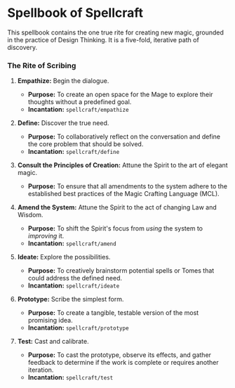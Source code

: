 # Spellbook of Spellcraft

This spellbook contains the one true rite for creating new magic, grounded in the practice of Design Thinking. It is a five-fold, iterative path of discovery.

### The Rite of Scribing

1.  **Empathize:** Begin the dialogue.
    *   **Purpose:** To create an open space for the Mage to explore their thoughts without a predefined goal.
    *   **Incantation:** `spellcraft/empathize`

2.  **Define:** Discover the true need.
    *   **Purpose:** To collaboratively reflect on the conversation and define the core problem that should be solved.
    *   **Incantation:** `spellcraft/define`

3.  **Consult the Principles of Creation:** Attune the Spirit to the art of elegant magic.
    *   **Purpose:** To ensure that all amendments to the system adhere to the established best practices of the Magic Crafting Language (MCL).

4.  **Amend the System:** Attune the Spirit to the act of changing Law and Wisdom.
    *   **Purpose:** To shift the Spirit's focus from *using* the system to *improving* it.
    *   **Incantation:** `spellcraft/amend`

5.  **Ideate:** Explore the possibilities.
    *   **Purpose:** To creatively brainstorm potential spells or Tomes that could address the defined need.
    *   **Incantation:** `spellcraft/ideate`

6.  **Prototype:** Scribe the simplest form.
    *   **Purpose:** To create a tangible, testable version of the most promising idea.
    *   **Incantation:** `spellcraft/prototype`

7.  **Test:** Cast and calibrate.
    *   **Purpose:** To cast the prototype, observe its effects, and gather feedback to determine if the work is complete or requires another iteration.
    *   **Incantation:** `spellcraft/test`
